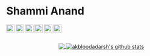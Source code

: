 # Shammi Anand
<a href="https://www.linkedin.com/in/shammicusat/">
  <img align="left" alt=" Linkedin" width="22px" src="https://cdn.jsdelivr.net/npm/simple-icons@v3/icons/linkedin.svg" />
</a>
<a href="https://github.com/shammianand">
  <img align="left" alt=" GitHub" width="22px" src="https://cdn.jsdelivr.net/npm/simple-icons@v3/icons/github.svg" />
</a>
<a href="mailto:shammianand101@gmail.com">
  <img align="left" alt=" Mail" width="22px" src="https://cdn.jsdelivr.net/npm/simple-icons@v3/icons/gmail.svg" />
</a>
<a href="https://www.codechef.com/users/shammi22">
  <img align="left" alt=" Codechef" width="22px" src="https://cdn.jsdelivr.net/npm/simple-icons@v3/icons/codeforces.svg" />
<a href="https://www.codechef.com/users/shammi22">
  <img align="left" alt=" Codechef" width="22px" src="https://cdn.jsdelivr.net/npm/simple-icons@v3/icons/codechef.svg" />
<a href="https://www.hackerrank.com/shammianand">
  <img align="left" alt=" HackerRank" width="22px" src="https://cdn.jsdelivr.net/npm/simple-icons@v3/icons/hackerrank.svg" />
</a>
<br></br>

<p align="center">
<a href="https://github.com/shammianand">
  <img align="center" src="https://github-readme-stats.vercel.app/api/top-langs/?username=shammianand&theme=dark&hide_langs_below=1&hide=c%2B%2B" />
  <img align="center" src="https://github-readme-stats.vercel.app/api?username=shammianand&show_icons=true&title_color=fff&icon_color=79ff97&text_color=9f9f9f&bg_color=151515" alt="akbloodadarsh's github stats"/>
</a></p>
